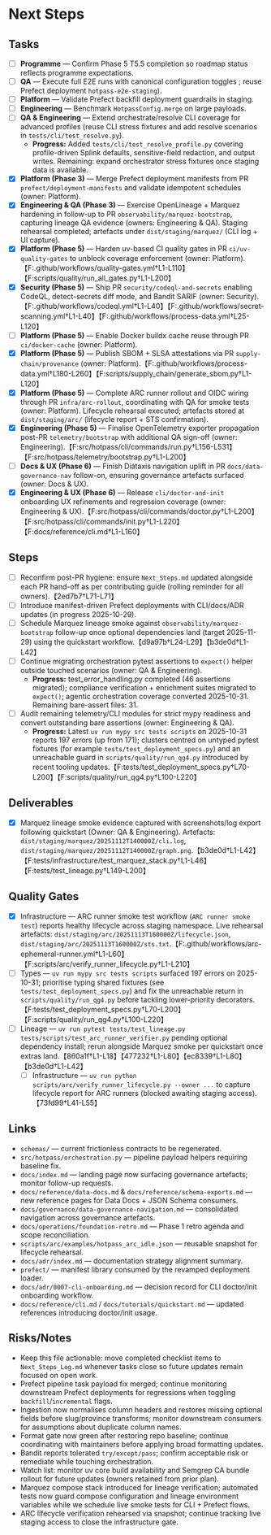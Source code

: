 # Next Steps

## Tasks

- [ ] **Programme** — Confirm Phase 5 T5.5 completion so roadmap status reflects programme expectations.
- [ ] **QA** — Execute full E2E runs with canonical configuration toggles ; reuse Prefect deployment `hotpass-e2e-staging`).
- [ ] **Platform** — Validate Prefect backfill deployment guardrails in staging.
- [ ] **Engineering** — Benchmark `HotpassConfig.merge` on large payloads.
- [ ] **QA & Engineering** — Extend orchestrate/resolve CLI coverage for advanced profiles (reuse CLI stress fixtures and add resolve scenarios in `tests/cli/test_resolve.py`).
  - **Progress:** Added `tests/cli/test_resolve_profile.py` covering profile-driven Splink defaults, sensitive-field redaction, and output writes. Remaining: expand orchestrator stress fixtures once staging data is available.
- [x] **Platform (Phase 3)** — Merge Prefect deployment manifests from PR `prefect/deployment-manifests` and validate idempotent schedules (owner: Platform).
- [x] **Engineering & QA (Phase 3)** — Exercise OpenLineage + Marquez hardening in follow-up to PR `observability/marquez-bootstrap`, capturing lineage QA evidence (owners: Engineering & QA). Staging rehearsal completed; artefacts under `dist/staging/marquez/` (CLI log + UI capture).
- [x] **Platform (Phase 5)** — Harden uv-based CI quality gates in PR `ci/uv-quality-gates` to unblock coverage enforcement (owner: Platform).【F:.github/workflows/quality-gates.yml†L1-L110】【F:scripts/quality/run_all_gates.py†L1-L200】
- [x] **Security (Phase 5)** — Ship PR `security/codeql-and-secrets` enabling CodeQL, detect-secrets diff mode, and Bandit SARIF (owner: Security).【F:.github/workflows/codeql.yml†L1-L40】【F:.github/workflows/secret-scanning.yml†L1-L40】【F:.github/workflows/process-data.yml†L25-L120】
- [ ] **Platform (Phase 5)** — Enable Docker buildx cache reuse through PR `ci/docker-cache` (owner: Platform).
- [x] **Platform (Phase 5)** — Publish SBOM + SLSA attestations via PR `supply-chain/provenance` (owner: Platform).【F:.github/workflows/process-data.yml†L180-L260】【F:scripts/supply_chain/generate_sbom.py†L1-L120】
- [x] **Platform (Phase 5)** — Complete ARC runner rollout and OIDC wiring through PR `infra/arc-rollout`, coordinating with QA for smoke tests (owner: Platform). Lifecycle rehearsal executed; artefacts stored at `dist/staging/arc/` (lifecycle report + STS confirmation).
- [x] **Engineering (Phase 5)** — Finalise OpenTelemetry exporter propagation post-PR `telemetry/bootstrap` with additional QA sign-off (owner: Engineering).【F:src/hotpass/cli/commands/run.py†L156-L531】【F:src/hotpass/telemetry/bootstrap.py†L1-L200】
- [ ] **Docs & UX (Phase 6)** — Finish Diátaxis navigation uplift in PR `docs/data-governance-nav` follow-on, ensuring governance artefacts surfaced (owner: Docs & UX).
- [x] **Engineering & UX (Phase 6)** — Release `cli/doctor-and-init` onboarding UX refinements and regression coverage (owner: Engineering & UX).【F:src/hotpass/cli/commands/doctor.py†L1-L200】【F:src/hotpass/cli/commands/init.py†L1-L220】【F:docs/reference/cli.md†L1-L160】

## Steps

- [ ] Reconfirm post-PR hygiene: ensure `Next_Steps.md` updated alongside each PR hand-off as per contributing guide (rolling reminder for all owners).【2ed7b7†L71-L71】
- [ ] Introduce manifest-driven Prefect deployments with CLI/docs/ADR updates (in progress 2025-10-29).
- [ ] Schedule Marquez lineage smoke against `observability/marquez-bootstrap` follow-up once optional dependencies land (target 2025-11-29) using the quickstart workflow.【d9a97b†L24-L29】【b3de0d†L1-L42】
- [ ] Continue migrating orchestration pytest assertions to `expect()` helper outside touched scenarios (owner: QA & Engineering).
  - **Progress:** test_error_handling.py completed (46 assertions migrated); compliance verification + enrichment suites migrated to `expect()`; agentic orchestration coverage converted 2025-10-31. Remaining bare-assert files: 31.
- [ ] Audit remaining telemetry/CLI modules for strict mypy readiness and convert outstanding bare assertions (owner: Engineering & QA).
  - **Progress:** Latest `uv run mypy src tests scripts` on 2025-10-31 reports 197 errors (up from 171); clusters centred on untyped pytest fixtures (for example `tests/test_deployment_specs.py`) and an unreachable guard in `scripts/quality/run_qg4.py` introduced by recent tooling updates.【F:tests/test_deployment_specs.py†L70-L200】【F:scripts/quality/run_qg4.py†L100-L220】

## Deliverables

- [x] Marquez lineage smoke evidence captured with screenshots/log export following quickstart (Owner: QA & Engineering). Artefacts: `dist/staging/marquez/20251112T140000Z/cli.log`, `dist/staging/marquez/20251112T140000Z/graph.png`.【b3de0d†L1-L42】【F:tests/infrastructure/test_marquez_stack.py†L1-L46】【F:tests/test_lineage.py†L149-L200】

## Quality Gates

- [x] Infrastructure — ARC runner smoke test workflow (`ARC runner smoke test`) reports healthy lifecycle across staging namespace. Live rehearsal artefacts: `dist/staging/arc/20251113T160000Z/lifecycle.json`, `dist/staging/arc/20251113T160000Z/sts.txt`.【F:.github/workflows/arc-ephemeral-runner.yml†L1-L60】【F:scripts/arc/verify_runner_lifecycle.py†L1-L210】
- [ ] Types — `uv run mypy src tests scripts` surfaced 197 errors on 2025-10-31; prioritise typing shared fixtures (see `tests/test_deployment_specs.py`) and fix the unreachable return in `scripts/quality/run_qg4.py` before tackling lower-priority decorators.【F:tests/test_deployment_specs.py†L70-L200】【F:scripts/quality/run_qg4.py†L100-L220】
- [ ] Lineage — `uv run pytest tests/test_lineage.py tests/scripts/test_arc_runner_verifier.py` pending optional dependency install; rerun alongside Marquez smoke per quickstart once extras land.【860a1f†L1-L18】【477232†L1-L80】【ec8339†L1-L80】【b3de0d†L1-L42】
  - [ ] Infrastructure — `uv run python scripts/arc/verify_runner_lifecycle.py --owner ...` to capture lifecycle report for ARC runners (blocked awaiting staging access).【73fd99†L41-L55】

## Links

- `schemas/` — current frictionless contracts to be regenerated.
- `src/hotpass/orchestration.py` — pipeline payload helpers requiring baseline fix.
- `docs/index.md` — landing page now surfacing governance artefacts; monitor follow-up requests.
- `docs/reference/data-docs.md` & `docs/reference/schema-exports.md` — new reference pages for Data Docs + JSON Schema consumers.
- `docs/governance/data-governance-navigation.md` — consolidated navigation across governance artefacts.
- `docs/operations/foundation-retro.md` — Phase 1 retro agenda and scope reconciliation.
- `scripts/arc/examples/hotpass_arc_idle.json` — reusable snapshot for lifecycle rehearsal.
- `docs/adr/index.md` — documentation strategy alignment summary.
- `prefect/` — manifest library consumed by the revamped deployment loader.
- `docs/adr/0007-cli-onboarding.md` — decision record for CLI doctor/init onboarding workflow.
- `docs/reference/cli.md` / `docs/tutorials/quickstart.md` — updated references introducing doctor/init usage.

## Risks/Notes

- Keep this file actionable: move completed checklist items to `Next_Steps_Log.md` whenever tasks close so future updates remain focused on open work.
- Prefect pipeline task payload fix merged; continue monitoring downstream Prefect deployments for regressions when toggling `backfill`/`incremental` flags.
- Ingestion now normalises column headers and restores missing optional fields before slug/province transforms; monitor downstream consumers for assumptions about duplicate column names.
- Format gate now green after restoring repo baseline; continue coordinating with maintainers before applying broad formatting updates.
- Bandit reports tolerated `try/except/pass`; confirm acceptable risk or remediate while touching orchestration.
- Watch list: monitor uv core build availability and Semgrep CA bundle rollout for future updates (owners retained from prior plan).
- Marquez compose stack introduced for lineage verification; automated tests now guard compose configuration and lineage environment variables while we schedule live smoke tests for CLI + Prefect flows.
- ARC lifecycle verification rehearsed via snapshot; continue tracking live staging access to close the infrastructure gate.
